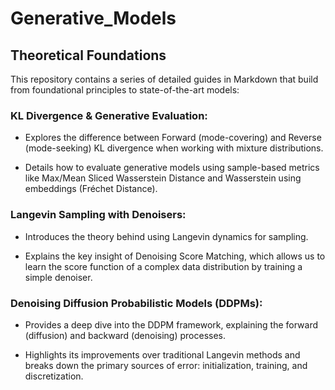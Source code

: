 # Generative_Models

## Theoretical Foundations

This repository contains a series of detailed guides in Markdown that build from foundational principles to state-of-the-art models:

### KL Divergence & Generative Evaluation:

- Explores the difference between Forward (mode-covering) and Reverse (mode-seeking) KL divergence when working with mixture distributions.

- Details how to evaluate generative models using sample-based metrics like Max/Mean Sliced Wasserstein Distance and Wasserstein using embeddings (Fréchet Distance).

### Langevin Sampling with Denoisers:

- Introduces the theory behind using Langevin dynamics for sampling.

- Explains the key insight of Denoising Score Matching, which allows us to learn the score function of a complex data distribution by training a simple denoiser.

### Denoising Diffusion Probabilistic Models (DDPMs):

- Provides a deep dive into the DDPM framework, explaining the forward (diffusion) and backward (denoising) processes.

- Highlights its improvements over traditional Langevin methods and breaks down the primary sources of error: initialization, training, and discretization.
